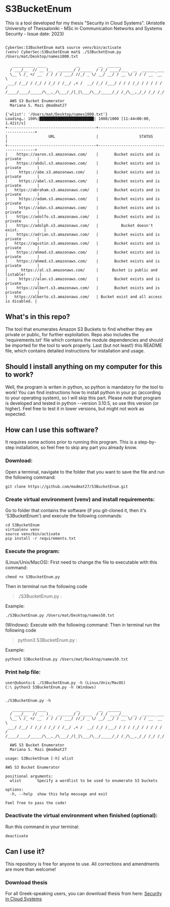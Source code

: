 # S3BucketEnum

This is a tool developed for my thesis "Security in Cloud Systems". (Aristotle University of Thessaloniki - MSc in 
Communication Networks and Systems Security - Issue date: 2023)

```commandline

CyberSec:S3BucketEnum mat$ source venv/bin/activate
(venv) CyberSec:S3BucketEnum mat$ ./S3BucketEnum.py /Users/mat/Desktop/names1000.txt 
                                                                                
   __________ ____             __        __  ______                             
  / ___/__  // __ )__  _______/ /_____  / /_/ ____/___  __  ______ ___          
  \__ \ /_ </ __  / / / / ___/ //_/ _ \/ __/ __/ / __ \/ / / / __ `__ \         
 ___/ /__/ / /_/ / /_/ / /__/ ,< /  __/ /_/ /___/ / / / /_/ / / / / / /         
/____/____/_____/\__,_/\___/_/|_|\___/\__/_____/_/ /_/\__,_/_/ /_/ /_/          
                                                                                
  AWS S3 Bucket Enumerator                                                      
  Mariana S. Mazi @madmat27                                                     
                                                                                
{'wlist': '/Users/mat/Desktop/names1000.txt'}
Loading…: 100%|████████████████████████| 1000/1000 [11:44<00:00,  1.42it/s]
+---------------------------------------+------------------------------------------+
|                  URL                  |                  STATUS                  |
+---------------------------------------+------------------------------------------+
|    https://aaron.s3.amazonaws.com/    |       Bucket exists and is private       |
|    https://abdul.s3.amazonaws.com/    |       Bucket exists and is private       |
|     https://abe.s3.amazonaws.com/     |       Bucket exists and is private       |
|     https://abel.s3.amazonaws.com/    |       Bucket exists and is private       |
|   https://abraham.s3.amazonaws.com/   |       Bucket exists and is private       |
|     https://adam.s3.amazonaws.com/    |       Bucket exists and is private       |
|     https://adan.s3.amazonaws.com/    |       Bucket exists and is private       |
|    https://adolfo.s3.amazonaws.com/   |       Bucket exists and is private       |
|    https://adolph.s3.amazonaws.com/   |          Bucket doesn't exist.           |
|    https://adrian.s3.amazonaws.com/   |       Bucket exists and is private       |
|   https://agustin.s3.amazonaws.com/   |       Bucket exists and is private       |
|    https://ahmad.s3.amazonaws.com/    |       Bucket exists and is private       |
|    https://ahmed.s3.amazonaws.com/    |       Bucket exists and is private       |
|      https://al.s3.amazonaws.com/     |      Bucket is public and listable!      |
|     https://alan.s3.amazonaws.com/    |       Bucket exists and is private       |
|    https://albert.s3.amazonaws.com/   |       Bucket exists and is private       |
|   https://alberto.s3.amazonaws.com/   | Bucket exist and all access is disabled. |

```

## What's in this repo?
The tool that enumerates Amazon S3 Buckets to find whether they are private or public, for further exploitation. Repo 
also includes the 'requirements.txt' file which contains the module dependencies and should be imported for the tool to 
work properly. Last (but not least!) this README file, which contains detailed instructions for installation and usage.

## Should I install anything on my computer for this to work?
Well, the program is writen in python, so python is mandatory for the tool to work! You can find instructions how to 
install python in your pc (according to your operating system), so I will skip this part.
Please note that program is developed and tested in python --version 3.10.5, so use this version (or higher). 
Feel free to test it in lower versions, but might not work as expected. 

## How can I use this software?
It requires some actions prior to running this program. This is a step-by-step installation, so feel free to skip any 
part you already know.

### Download: 
Open a terminal, navigate to the folder that you want to save the file and run the following command: 
```
git clone https://github.com/madmat27/S3BucketEnum.git
```

### Create virtual environment (venv) and install requirements:
Go to folder that contains the software (if you git-cloned it, then it's 'S3BucketEnum') and execute the following 
commands:
```commandline
cd S3BucketEnum
virtualenv venv
source venv/bin/activate
pip install -r requirements.txt
```

### Execute the program: 
(Linux/Unix/MacOS): First need to change the file to executable with this command: 
```
chmod +x S3BucketEnum.py
```
Then in terminal run the following code 
>./S3BucketEnum.py <path-to-wordlist-file>: 

Example: 
```commandline
./S3BucketEnum.py /Users/mat/Desktop/names50.txt
```

(Windows): Execute with the following command:
Then in terminal run the following code 
>python3 S3BucketEnum.py <path-to-wordlist-file>: 

Example:
```commandline
python3 S3BucketEnum.py /Users/mat/Desktop/names50.txt
```

### Print help file:
```commandline
user@ubuntu:$ ./S3BucketEnum.py -h (Linux/Unix/MacOS)
C:\ python3 S3BucketEnum.py -h (Windows)

```

```commandline

./S3BucketEnum.py -h
                                                                                
   __________ ____             __        __  ______                             
  / ___/__  // __ )__  _______/ /_____  / /_/ ____/___  __  ______ ___          
  \__ \ /_ </ __  / / / / ___/ //_/ _ \/ __/ __/ / __ \/ / / / __ `__ \         
 ___/ /__/ / /_/ / /_/ / /__/ ,< /  __/ /_/ /___/ / / / /_/ / / / / / /         
/____/____/_____/\__,_/\___/_/|_|\___/\__/_____/_/ /_/\__,_/_/ /_/ /_/          
                                                                                
  AWS S3 Bucket Enumerator                                                      
  Mariana S. Mazi @madmat27                                                     
                                                                                
usage: S3BucketEnum [-h] wlist

AWS S3 Bucket Enumerator

positional arguments:
  wlist       Specify a wordlist to be used to enumerate S3 buckets

options:
  -h, --help  show this help message and exit

Feel free to pass the code!

```

### Deactivate the virtual environment when finished (optional):
Run this command in your terminal:
```commandline
deactivate
```

## Can I use it?
This repository is free for anyone to use. All corrections and amendments are more than welcome! 

### Download thesis
For all Greek-speaking users, you can download thesis from here: 
[Security in Cloud Systems](https://ikee.lib.auth.gr/collection/Postgraduate%20Theses?ln=en)